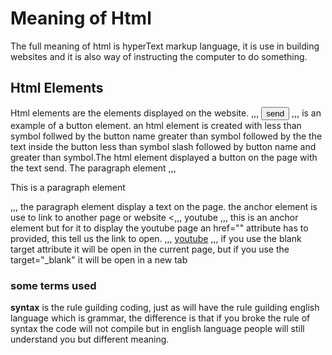 # Meaning of Html
The full meaning of html is hyperText markup language, it is use in building websites and it is also way of instructing the computer to do something.

## Html Elements
Html elements are the elements displayed on the website.
,,, <button>send</button> ,,,
 is an example of a button element.
an html element is created with  less than symbol follwed by the button name greater than symbol  followed by the
the text inside the button less than symbol slash  followed by button name and greater than symbol.The html element displayed a button on the page with the text send.
The paragraph element 
,,, <p> This is a paragraph element<p> ,,,
 the paragraph element display a text on the page.
the anchor element is use to link to another page or website
<,,, <a>youtube</a> ,,,
 this is an anchor element but for it to display the youtube page an href="" attribute has to provided, this tell us the link to open.
,,, <a href="www.youtube.com" target="_blank">youtube</a> ,,,
 if you use the blank target attribute it will be open in the current page, but if you use the target="_blank" it will be open in a new tab

### some terms used
**syntax** is the rule guilding coding, just as will have the rule guilding english language which is grammar, the difference is that if you broke the rule of syntax the code will not compile but in english language people will still understand you but different meaning.